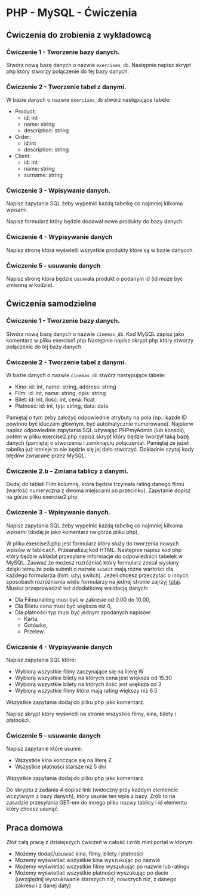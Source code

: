 # PHP - MySQL - Ćwiczenia 

## Ćwiczenia do zrobienia z wykładowcą

### Ćwiczenie 1 - Tworzenie bazy danych.
Stwórz nową bazę danych o nazwie ```exercises_db```. 
Następnie napisz skrypt php który stworzy połączenie do tej bazy danych.

### Ćwiczenie 2 - Tworzenie tabel z danymi.
W bazie danych o nazwie ```exercises_db``` stwórz następujące tabele:
* Product:
  * id: int
  * name: string
  * description: string
* Order:
  * id:int
  * description: string
* Client:
  * id: int
  * name: string
  * surname: string

### Ćwiczenie 3 - Wpisywanie danych.
Napisz zapytania SQL żeby wypełnić każdą tabelkę co najmniej kilkoma wpisami.

Napisz formularz który będzie dodawał nowe produkty do bazy danych.

### Ćwiczenie 4 - Wypisywanie danych
Napisz stronę która wyświetli wszystkie produkty które są w bazie danycch.

### Ćwiczenie 5 - usuwanie danych
Napisz stronę która będzie usuwała produkt o podanym id (id może być zmienną w kodzie).


## Ćwiczenia samodzielne

### Ćwiczenie 1 - Tworzenie bazy danych.
Stwórz nową bazę danych o nazwie ```cinemas_db```. Kod MySQL zapisz jako komentarz w pliku exercise1.php
Następnie napisz skrypt php który stworzy połączenie do tej bazy danych.

### Ćwiczenie 2 - Tworzenie tabel z danymi.
W bazie danych o nazwie ```cinemas_db``` stwórz następujące tabele:
* Kino: id: int, name: string, address: string
* Film: id: int, name: string, opis: string
* Bilet: id: int, ilość: int, cena: float
* Płatność: id: int, typ: string, data: date

Pamiętaj o tym żeby założyć odpowiednie atrybuty na pola (np.: każde ID powinno być kluczem głównym, być automatycznie numerowane). 
Najpierw napisz odpowiednie zapytania SQL używając PHPmyAdmin (lub konsoli), potem w pliku exercise2.php napisz skrypt który będzie tworzył taką bazę danych (pamiętaj o stworzeniu i zamknięciu połączenia).
Pamiętaj że jeżeli tabelka już istnieje to nie będzie się jej dało stworzyć.
Dokładnie czytaj kody błędów zwracane przez MySQL.

### Ćwiczenie 2.b - Zmiana tablicy z danymi.
Dodaj do tableli Film kolumnę, która będzie trzymała rating danego filmu (wartość numeryczna z dwoma miejscami po przecinku). Zapytanie dopisz na górze pliku exercise2.php

### Ćwiczenie 3 - Wpisywanie danych.
Napisz zapytania SQL żeby wypełnić każdą tabelkę co najmniej kilkoma wpisami (dodaj je jako komentarz na górze pliku php).

W pliku exercise3.php jest formularz który służy do tworzenia nowych wpisów w tablicach. Przeanalizuj kod HTML.
Następnie napisz kod php który będzie wkładał przesyłane informacje do odpowiednich tabelek w MySQL. Zauważ że możesz rozróżniać który formularz został wysłany dzięki temu że pola submit o nazwie ```submit``` mają różne wartości dla każdego formularza (hint: użyj switch).
Jeżeli chcesz przeczytać o innych sposobach rozróżniania wielu formularzy na jednej stronie zajrzyj [tutaj][ref-multiple-forms].
Musisz przeprowadzić też ddodatkową walidację danych:
* Dla Filmu raiting musi być w zakresie od 0.00 do 10.00,
* Dla Biletu cena musi być większa niż 0,
* Dla płatności typ musi być jednym zpodanych napisów:
  * Karta,
  * Gotówka,
  * Przelew.

### Ćwiczenie 4 - Wypisywanie danych
Napisz zapytania SQL które:
* Wybiorą wszystkie filmy zaczynające się na literę W
* Wybiorą wszystkie bilety na których cena jest większa od 15.30
* Wybiorą wszystkie bilety na których ilość jest większa od 3
* Wybiorą wszystkie filmy które mają rating większy niż 6.5

Wszystkie zapytania dodaj do pliku php jako komentarz.

Napisz skrypt który wyświetli na stronie wszystkie filmy, kina, bilety i płatności.

### Ćwiczenie 5 - usuwanie danych
Napisz zapytanie które usunie:
* Wszystkie kina kończące się na literę Z
* Wszystkie płatności starsze niż 5 dni

Wszystkie zapytania dodaj do pliku php jako komentarz.

Do skryptu z zadania 4 dopisz link (widoczny przy każdym elemencie wczytanym z bazy danych), który usunie ten wpis z bazy.
Zrób to na zasadzie przesyłania GET-em do innego pliku nazwy tablicy i id elementu który chcesz usunąć.

## Praca domowa
Złóż całą pracę z dzisiejszych ćwiczeń w całość i zrób mini portal w którym:
* Możemy dodać/usuwać kina, filmy, bilety i płatności
* Możemy wyświetlać wszystkie kina wyszukując po nazwie
* Możemy wyświetlać wszystkie filmy wyszukując po nazwie lub ratingu
* Możemy wyświetlać wszystkie płatności wyszukując po dacie (uwzględnij wyszukiwanie starszych niż, nowszych niż, z danego zakresu i z danej daty)




<!-- Links -->
[ref-multiple-forms]: http://stackoverflow.com/a/14071321
